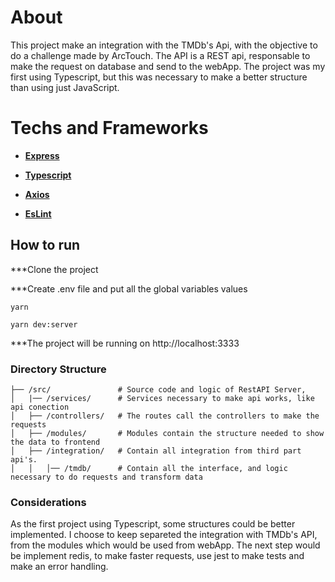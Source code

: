 # About
This project make an integration with the TMDb's Api, with the objective to do a challenge made by ArcTouch.
The API is a REST api, responsable to make the request on database and send to the webApp. The project was my first using Typescript, but this was necessary to make a better structure than using just JavaScript.

# Techs and Frameworks
- **[Express](https://www.npmjs.com/package/express "express")**

- **[Typescript](https://www.npmjs.com/package/typescript "typescript")**

- **[Axios](https://www.npmjs.com/package/axios "axios")**

- **[EsLint](https://www.npmjs.com/package/eslint)**

## How to run

***Clone the project

***Create .env file and put all the global variables values

```
yarn
```
```
yarn dev:server
```
***The project will be running on http://localhost:3333

### Directory Structure

```
├── /src/               # Source code and logic of RestAPI Server,
│   |── /services/      # Services necessary to make api works, like api conection
│   ├── /controllers/   # The routes call the controllers to make the requests
│   ├── /modules/       # Modules contain the structure needed to show the data to frontend
│   ├── /integration/   # Contain all integration from third part api's.
│   │   │── /tmdb/      # Contain all the interface, and logic necessary to do requests and transform data
```

### Considerations
As the first project using Typescript, some structures could be better implemented. I choose to keep separeted the integration with TMDb's API, from the modules which would be used from webApp. The next step would be implement redis, to make faster requests, use jest to make tests and make an error handling.
